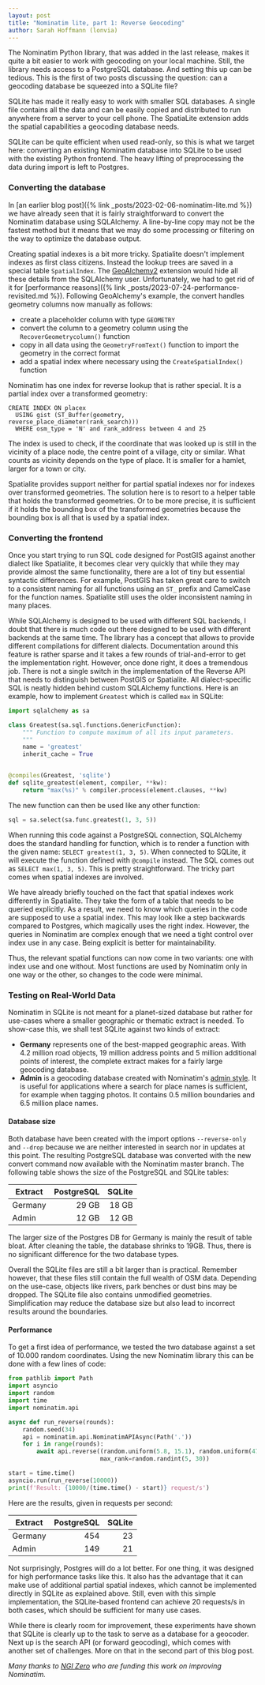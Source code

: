 ```yaml
---
layout: post
title: "Nominatim lite, part 1: Reverse Geocoding"
author: Sarah Hoffmann (lonvia)
---
```


The Nominatim Python library, that was added in the last release, makes
it quite a bit easier to work with geocoding on your local machine. Still,
the library needs access to a PostgreSQL database. And setting this up
can be tedious. This is the first of two posts discussing the question:
can a geocoding database be squeezed into a SQLite file?

SQLite has made it really easy to work with smaller SQL databases. A single
file contains all the data and can be easily copied and distributed to run
anywhere from a server to your cell phone. The SpatiaLite extension adds
the spatial capabilities a geocoding database needs.

SQLite can be quite efficient when used read-only, so this is what we target
here: converting an existing Nominatim database into SQLite to be used with
the existing Python frontend. The heavy lifting of preprocessing the data
during import is left to Postgres.

### Converting the database

In [an earlier blog post]({% link _posts/2023-02-06-nominatim-lite.md %}) we
have already seen that it is fairly straightforward to convert the Nominatim
database using SQLAlchemy. A line-by-line copy may not be the fastest method
but it means that we may do some processing or filtering on the way to
optimize the database output.

Creating spatial indexes is a bit more tricky. Spatialite doesn't implement
indexes as first class citizens. Instead the lookup trees are saved in a
special table `SpatialIndex`. The [GeoAlchemy2](https://geoalchemy-2.readthedocs.io)
extension would hide all these details from the SQLAlchemy user.
Unfortunately, we had to get rid of it for
[performance reasons]({% link _posts/2023-07-24-performance-revisited.md %}).
Following GeoAlchemy's example, the convert handles geometry columns now
manually as follows:

* create a placeholder column with type `GEOMETRY`
* convert the column to a geometry column using
  the `RecoverGeometrycolumn()` function
* copy in all data using the `GeometryFromText()` function to import the
  geometry in the correct format
* add a spatial index where necessary using the 
  `CreateSpatialIndex()` function

Nominatim has one index for reverse lookup that is rather special. It is
a partial index over a transformed geometry:

```
CREATE INDEX ON placex
  USING gist (ST_Buffer(geometry, reverse_place_diameter(rank_search)))
  WHERE osm_type = 'N' and rank_address between 4 and 25
```

The index is used to check, if the coordinate that was looked up is still
in the vicinity of a place node, the centre point of a village, city or
similar. What counts as vicinity depends on the type of place. It is smaller
for a hamlet, larger for a town or city.

Spatialite provides support neither for partial spatial indexes nor for indexes
over transformed geometries. The solution here is to resort to a helper table
that holds the transformed geometries. Or to be more precise, it is sufficient
if it holds the bounding box of the transformed geometries because the bounding
box is all that is used by a spatial index.

### Converting the frontend

Once you start trying to run SQL code designed for PostGIS against another
dialect like Spatialite, it becomes clear very quickly that while they may
provide almost the same functionality, there are a lot of tiny but essential
syntactic differences. For example, PostGIS has taken great care to switch
to a consistent naming for all functions using an `ST_` prefix and CamelCase
for the function names. Spatialite still uses the older inconsistent naming
in many places.

While SQLAlchemy is designed to be used with different SQL backends, I doubt
that there is much code out there designed to be used with different backends
at the same time. The library has a concept that allows to provide different
compilations for different dialects. Documentation around this feature
is rather sparse and it takes a few rounds of trial-and-error to get the
implementation right. However, once done right, it does a tremendous job.
There is not a single switch in the implementation of the Reverse API that
needs to distinguish between PostGIS or Spatialite. All dialect-specific
SQL is neatly hidden behind custom SQLAlchemy functions. Here is an example, how
to implement `Greatest` which is called `max` in SQLite:

``` python
import sqlalchemy as sa

class Greatest(sa.sql.functions.GenericFunction):
    """ Function to compute maximum of all its input parameters.
    """
    name = 'greatest'
    inherit_cache = True


@compiles(Greatest, 'sqlite')
def sqlite_greatest(element, compiler, **kw):
    return "max(%s)" % compiler.process(element.clauses, **kw)
```

The new function can then be used like any other function:

``` python
sql = sa.select(sa.func.greatest(1, 3, 5))
```

When running this code against a PostgreSQL connection, SQLAlchemy does the
standard handling for function, which is to render a function with the
given name: `SELECT greatest(1, 3, 5)`. When connected to SQLite, it will
execute the function defined with `@compile` instead. The SQL comes out
as `SELECT max(1, 3, 5)`.
This is pretty straightforward. The tricky part comes when spatial
indexes are involved.

We have already briefly touched on the fact that spatial indexes work
differently in Spatialite. They take the form of a table that needs to be
queried explicitly. As a result, we need to know which queries in the code
are supposed to use a spatial index. This may look like a step backwards
compared to Postgres, which magically uses the right index. However, the
queries in Nominatim are complex enough that we need a tight control over
index use in any case. Being explicit is better for maintainability.

Thus, the relevant spatial functions can now come in two variants:
one with index use and one without. Most functions are used by Nominatim
only in one way or the other, so changes to the code were minimal.


### Testing on Real-World Data

Nominatim in SQLite is not meant for a planet-sized database but rather for
use-cases where a smaller geographic or thematic extract is needed. To
show-case this, we shall test SQLite against two kinds of extract:

* __Germany__ represents one of the best-mapped geographic areas. With
  4.2 million road objects, 19 million address points and 5 million
  additional points of interest, the complete extract makes for a fairly
  large geocoding database.
* __Admin__ is a geocoding database created with Nominatim's
  [admin style](https://nominatim.org/release-docs/latest/admin/Import/#filtering-imported-data).
  It is useful for applications where a search for place names is sufficient,
  for example when tagging photos. It contains 0.5 million boundaries and
  6.5 million place names.

#### Database size

Both database have been created with the import options `--reverse-only` and
`--drop` because we are neither interested in search nor in updates at
this point. The resulting PostgreSQL database was converted with the new
convert command now available with the Nominatim master branch.
The following table shows the size of the PostgreSQL and
SQLite tables:

| Extract | PostgreSQL | SQLite  |
|---------|-----------:|--------:|
| Germany |      29 GB |   18 GB |
| Admin   |      12 GB |   12 GB |

The larger size of the Postgres DB for Germany is mainly the result of
table bloat. After cleaning the table, the database shrinks to 19GB.
Thus, there is no significant difference for the two database types.

Overall the
SQLite files are still a bit larger than is practical. Remember however, that
these files still contain the full wealth of OSM data. Depending on the
use-case, objects like rivers, park benches or dust bins may be dropped.
The SQLite file also contains unmodified geometries. Simplification may reduce
the database size but also lead to incorrect results around the boundaries.

#### Performance

To get a first idea of performance, we tested the two database against
a set of 10.000 random coordinates. Using the new Nominatim library this
can be done with a few lines of code:

``` python
from pathlib import Path
import asyncio
import random
import time
import nominatim.api

async def run_reverse(rounds):
    random.seed(34)
    api = nominatim.api.NominatimAPIAsync(Path('.'))
    for i in range(rounds):
        await api.reverse((random.uniform(5.8, 15.1), random.uniform(47.2, 55.2)),
                          max_rank=random.randint(5, 30))

start = time.time()
asyncio.run(run_reverse(10000))
print(f'Result: {10000/(time.time() - start)} request/s')
```

Here are the results, given in requests per second:

| Extract | PostgreSQL | SQLite  |
|---------|-----------:|--------:|
| Germany |        454 |      23 |
| Admin   |        149 |      21 |

Not surprisingly, Postgres will do a lot better. For one thing, it was designed
for high performance tasks like this. It also has the advantage that it can
make use of additional partial spatial indexes, which cannot be implemented
directly in SQLite as explained above. Still, even with this simple
implementation, the SQLite-based frontend can achieve 20 requests/s in both
cases, which should be sufficient for many use cases.


While there is clearly room for improvement, these experiments have shown that
SQLite is clearly up to the task to serve as a database for a geocoder. Next up
is the search API (or forward geocoding), which comes with another set of
challenges. More on that in the second part of this blog post.

_Many thanks to [NGI Zero](https://nlnet.nl/entrust/) who are funding this
work on improving Nominatim._
